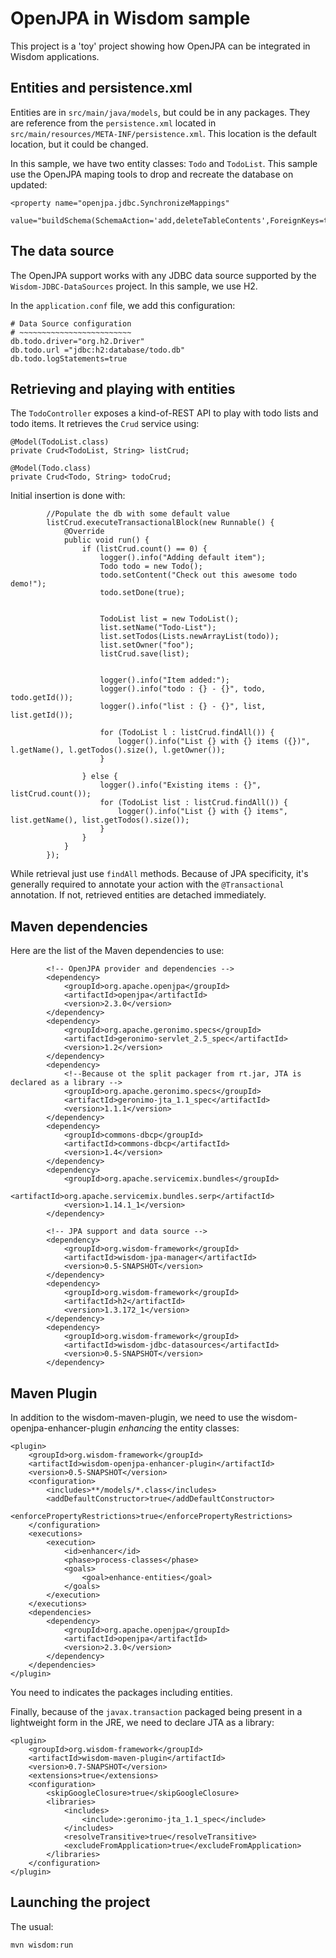 # OpenJPA in Wisdom sample

This project is a 'toy' project showing how OpenJPA can be integrated in Wisdom applications.

## Entities and persistence.xml

Entities are in `src/main/java/models`, but could be in any packages. They are reference from the `persistence.xml`
located in `src/main/resources/META-INF/persistence.xml`. This location is the default location, but it could be
changed.

In this sample, we have two entity classes: `Todo` and `TodoList`. This sample use the OpenJPA maping tools to drop
and recreate the database on updated:

````
<property name="openjpa.jdbc.SynchronizeMappings"
                      value="buildSchema(SchemaAction='add,deleteTableContents',ForeignKeys=true)"/>
````

## The data source

The OpenJPA support works with any JDBC data source supported by the `Wisdom-JDBC-DataSources` project. In this
sample, we use H2.

In the `application.conf` file, we add this configuration:

````
# Data Source configuration
# ~~~~~~~~~~~~~~~~~~~~~~~~~
db.todo.driver="org.h2.Driver"
db.todo.url ="jdbc:h2:database/todo.db"
db.todo.logStatements=true
````

## Retrieving and playing with entities

The `TodoController` exposes a kind-of-REST API to play with todo lists and todo items. It retrieves the `Crud`
service using:

````
@Model(TodoList.class)
private Crud<TodoList, String> listCrud;

@Model(Todo.class)
private Crud<Todo, String> todoCrud;
````

Initial insertion is done with:
````
        //Populate the db with some default value
        listCrud.executeTransactionalBlock(new Runnable() {
            @Override
            public void run() {
                if (listCrud.count() == 0) {
                    logger().info("Adding default item");
                    Todo todo = new Todo();
                    todo.setContent("Check out this awesome todo demo!");
                    todo.setDone(true);


                    TodoList list = new TodoList();
                    list.setName("Todo-List");
                    list.setTodos(Lists.newArrayList(todo));
                    list.setOwner("foo");
                    listCrud.save(list);


                    logger().info("Item added:");
                    logger().info("todo : {} - {}", todo, todo.getId());
                    logger().info("list : {} - {}", list, list.getId());

                    for (TodoList l : listCrud.findAll()) {
                        logger().info("List {} with {} items ({})", l.getName(), l.getTodos().size(), l.getOwner());
                    }

                } else {
                    logger().info("Existing items : {}", listCrud.count());
                    for (TodoList list : listCrud.findAll()) {
                        logger().info("List {} with {} items", list.getName(), list.getTodos().size());
                    }
                }
            }
        });
````

While retrieval just use `findAll` methods. Because of JPA specificity, it's generally required to annotate your
action with the `@Transactional` annotation. If not, retrieved entities are detached immediately.

## Maven dependencies

Here are the list of the Maven dependencies to use:

````
        <!-- OpenJPA provider and dependencies -->
        <dependency>
            <groupId>org.apache.openjpa</groupId>
            <artifactId>openjpa</artifactId>
            <version>2.3.0</version>
        </dependency>
        <dependency>
            <groupId>org.apache.geronimo.specs</groupId>
            <artifactId>geronimo-servlet_2.5_spec</artifactId>
            <version>1.2</version>
        </dependency>
        <dependency>
            <!--Because ot the split packager from rt.jar, JTA is declared as a library -->
            <groupId>org.apache.geronimo.specs</groupId>
            <artifactId>geronimo-jta_1.1_spec</artifactId>
            <version>1.1.1</version>
        </dependency>
        <dependency>
            <groupId>commons-dbcp</groupId>
            <artifactId>commons-dbcp</artifactId>
            <version>1.4</version>
        </dependency>
        <dependency>
            <groupId>org.apache.servicemix.bundles</groupId>
            <artifactId>org.apache.servicemix.bundles.serp</artifactId>
            <version>1.14.1_1</version>
        </dependency>

        <!-- JPA support and data source -->
        <dependency>
            <groupId>org.wisdom-framework</groupId>
            <artifactId>wisdom-jpa-manager</artifactId>
            <version>0.5-SNAPSHOT</version>
        </dependency>
        <dependency>
            <groupId>org.wisdom-framework</groupId>
            <artifactId>h2</artifactId>
            <version>1.3.172_1</version>
        </dependency>
        <dependency>
            <groupId>org.wisdom-framework</groupId>
            <artifactId>wisdom-jdbc-datasources</artifactId>
            <version>0.5-SNAPSHOT</version>
        </dependency>
````

## Maven Plugin

In addition to the wisdom-maven-plugin, we need to use the wisdom-openjpa-enhancer-plugin _enhancing_ the entity
classes:

````
<plugin>
    <groupId>org.wisdom-framework</groupId>
    <artifactId>wisdom-openjpa-enhancer-plugin</artifactId>
    <version>0.5-SNAPSHOT</version>
    <configuration>
        <includes>**/models/*.class</includes>
        <addDefaultConstructor>true</addDefaultConstructor>
        <enforcePropertyRestrictions>true</enforcePropertyRestrictions>
    </configuration>
    <executions>
        <execution>
            <id>enhancer</id>
            <phase>process-classes</phase>
            <goals>
                <goal>enhance-entities</goal>
            </goals>
        </execution>
    </executions>
    <dependencies>
        <dependency>
            <groupId>org.apache.openjpa</groupId>
            <artifactId>openjpa</artifactId>
            <version>2.3.0</version>
        </dependency>
    </dependencies>
</plugin>
````

You need to indicates the packages including entities.

Finally, because of the `javax.transaction` packaged being present in a lightweight form in the JRE, we need to
declare JTA as a library:

````
<plugin>
    <groupId>org.wisdom-framework</groupId>
    <artifactId>wisdom-maven-plugin</artifactId>
    <version>0.7-SNAPSHOT</version>
    <extensions>true</extensions>
    <configuration>
        <skipGoogleClosure>true</skipGoogleClosure>
        <libraries>
            <includes>
                <include>:geronimo-jta_1.1_spec</include>
            </includes>
            <resolveTransitive>true</resolveTransitive>
            <excludeFromApplication>true</excludeFromApplication>
        </libraries>
    </configuration>
</plugin>
````

## Launching the project

The usual:

````
mvn wisdom:run
````



